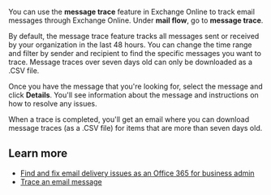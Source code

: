 You can use the **message trace** feature in Exchange Online to track email messages through Exchange Online. Under **mail flow**, go to **message trace**.

By default, the message trace feature tracks all messages sent or received by your organization in the last 48 hours. You can change the time range and filter by sender and recipient to find the specific messages you want to trace. Message traces over seven days old can only be downloaded as a .CSV file.

Once you have the message that you're looking for, select the message and click **Details**. You'll see information about the message and instructions on how to resolve any issues.

When a trace is completed, you'll get an email where you can  download message traces (as a .CSV file) for items that are more than seven days old.

## Learn more

- [Find and fix email delivery issues as an Office 365 for business admin](/exchange/troubleshoot/mail-delivery/email-delivery-issues?azure-portal=true)
- [Trace an email message](/exchange/monitoring/trace-an-email-message/trace-an-email-message?azure-portal=true)
